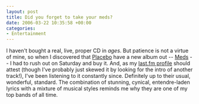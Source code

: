 ```yaml
---
layout: post
title: Did you forget to take your meds?
date: 2006-03-22 10:35:58 +00:00
categories:
- Entertainment
---
```

I haven't bought a real, live, proper CD in *ages*.  But patience is not a virtue of mine, so when I discovered that [Placebo](http://www.placeboworld.co.uk/) have a new album out -- [Meds](http://www.amazon.co.uk/exec/obidos/ASIN/B000E5L8BG/mathieoftheen-21) -- I had to rush out on Saturday and buy it.  And, as my [last.fm profile](http://www.last.fm/user/mathie_wossname) should attest (though I've probably just skewed it by looking for the intro of another track!), I've been listening to it constantly since.  Definitely up to their usual, wonderful, standard.  The combination of stunning, cynical, entendre-laden lyrics with a mixture of musical styles reminds me why they are one of my top bands of all time.
